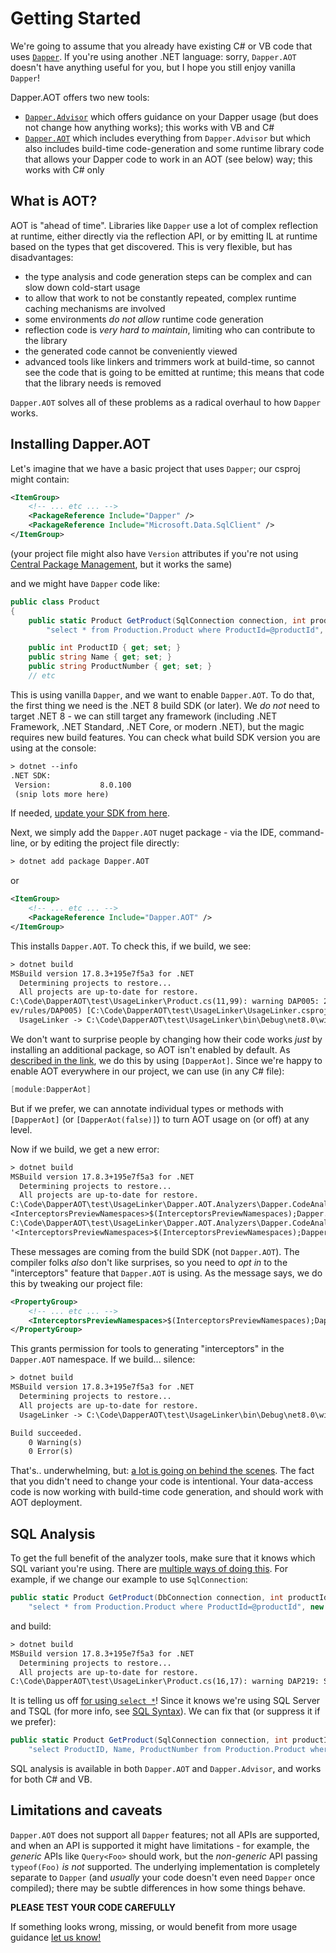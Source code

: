 # Getting Started

We're going to assume that you already have existing C# or VB code that uses [`Dapper`](https://www.nuget.org/packages/Dapper/). If you're using another .NET language: sorry,
`Dapper.AOT` doesn't have anything useful for you, but I hope you still enjoy vanilla `Dapper`!

Dapper.AOT offers two new tools:

- [`Dapper.Advisor`](https://www.nuget.org/packages/Dapper.Advisor) which offers guidance on your Dapper usage (but does not change how anything works); this works with VB and C#
- [`Dapper.AOT`](https://www.nuget.org/packages/Dapper.Advisor) which includes everything from `Dapper.Advisor` but which also includes build-time code-generation
  and some runtime library code that allows your Dapper code to work in an AOT (see below) way; this works with C# only

## What is AOT?

AOT is "ahead of time". Libraries like `Dapper` use a lot of complex reflection at runtime, either directly via the reflection API, or by emitting IL at runtime based on the types that get discovered.
This is very flexible, but has disadvantages:

- the type analysis and code generation steps can be complex and can slow down cold-start usage
- to allow that work to not be constantly repeated, complex runtime caching mechanisms are involved
- some environments *do not allow* runtime code generation
- reflection code is *very hard to maintain*, limiting who can contribute to the library
- the generated code cannot be conveniently viewed
- advanced tools like linkers and trimmers work at build-time, so cannot see the code that is going to be emitted at runtime; this means that code that the library needs is removed

`Dapper.AOT` solves all of these problems as a radical overhaul to how `Dapper` works.

## Installing Dapper.AOT

Let's imagine that we have a basic project that uses `Dapper`; our csproj might contain:

``` xml
<ItemGroup>
    <!-- ... etc ... -->
    <PackageReference Include="Dapper" />
    <PackageReference Include="Microsoft.Data.SqlClient" />
</ItemGroup>
```

(your project file might also have `Version` attributes if you're not using [Central Package Management](https://learn.microsoft.com//nuget/consume-packages/central-package-management), but it works the same)

and we might have `Dapper` code like:

``` csharp
public class Product
{
    public static Product GetProduct(SqlConnection connection, int productId) => connection.QueryFirst<Product>(
        "select * from Production.Product where ProductId=@productId", new { productId });

    public int ProductID { get; set; }
    public string Name { get; set; }
    public string ProductNumber { get; set; }
    // etc
```

This is using vanilla `Dapper`, and we want to enable `Dapper.AOT`. To do that, the first thing we need is the .NET 8 build SDK (or later). We *do not* need to target .NET 8 - we can still target
any framework (including .NET Framework, .NET Standard, .NET Core, or modern .NET), but the magic requires new build features. You can check what build SDK version you are using at the console:

``` txt
> dotnet --info
.NET SDK:
 Version:           8.0.100
 (snip lots more here)
```

If needed, [update your SDK from here](https://dotnet.microsoft.com/download).

Next, we simply add the `Dapper.AOT` nuget package - via the IDE, command-line, or by editing the project file directly:

``` txt
> dotnet add package Dapper.AOT
```

or

``` xml
<ItemGroup>
    <!-- ... etc ... -->
    <PackageReference Include="Dapper.AOT" />
</ItemGroup>
```

This installs `Dapper.AOT`. To check this, if we build, we see:

``` txt
> dotnet build
MSBuild version 17.8.3+195e7f5a3 for .NET
  Determining projects to restore...
  All projects are up-to-date for restore.
C:\Code\DapperAOT\test\UsageLinker\Product.cs(11,99): warning DAP005: 2 candidate Dapper methods detected, but none have Dapper.AOT enabled (https://aot.dapperlib.d
ev/rules/DAP005) [C:\Code\DapperAOT\test\UsageLinker\UsageLinker.csproj]
  UsageLinker -> C:\Code\DapperAOT\test\UsageLinker\bin\Debug\net8.0\win-x64\UsageLinker.dll
```

We don't want to surprise people by changing how their code works *just* by installing an additional package, so AOT isn't enabled by default. As [described in the link](https://aot.dapperlib.dev/rules/DAP005),
we do this by using `[DapperAot]`. Since we're happy to enable AOT everywhere in our project, we can use (in any C# file):


``` csharp
[module:DapperAot]
```

But if we prefer, we can annotate individual types or methods with `[DapperAot]` (or `[DapperAot(false)]`) to turn AOT usage on (or off) at any level.


Now if we build, we get a new error:

``` txt
> dotnet build
MSBuild version 17.8.3+195e7f5a3 for .NET
  Determining projects to restore...
  All projects are up-to-date for restore.
C:\Code\DapperAOT\test\UsageLinker\Dapper.AOT.Analyzers\Dapper.CodeAnalysis.DapperInterceptorGenerator\UsageLinker.generated.cs(6,10): error CS9137: The 'interceptors' experimental feature is not enabled in this namespace. Add '
<InterceptorsPreviewNamespaces>$(InterceptorsPreviewNamespaces);Dapper.AOT</InterceptorsPreviewNamespaces>' to your project. [C:\Code\DapperAOT\test\UsageLinker\UsageLinker.csproj]
C:\Code\DapperAOT\test\UsageLinker\Dapper.AOT.Analyzers\Dapper.CodeAnalysis.DapperInterceptorGenerator\UsageLinker.generated.cs(20,10): error CS9137: The 'interceptors' experimental feature is not enabled in this namespace. Add
'<InterceptorsPreviewNamespaces>$(InterceptorsPreviewNamespaces);Dapper.AOT</InterceptorsPreviewNamespaces>' to your project. [C:\Code\DapperAOT\test\UsageLinker\UsageLinker.csproj]
```

These messages are coming from the build SDK (not `Dapper.AOT`). The compiler folks *also* don't like surprises, so you need to *opt in* to the "interceptors" feature that `Dapper.AOT` is using. As the message says,
we do this by tweaking our project file:

``` xml
<PropertyGroup>
    <!-- ... etc ... -->
    <InterceptorsPreviewNamespaces>$(InterceptorsPreviewNamespaces);Dapper.AOT</InterceptorsPreviewNamespaces>
</PropertyGroup>
```

This grants permission for tools to generating "interceptors" in the `Dapper.AOT` namespace. If we build... silence:

``` txt
> dotnet build
MSBuild version 17.8.3+195e7f5a3 for .NET
  Determining projects to restore...
  All projects are up-to-date for restore.
  UsageLinker -> C:\Code\DapperAOT\test\UsageLinker\bin\Debug\net8.0\win-x64\UsageLinker.dll

Build succeeded.
    0 Warning(s)
    0 Error(s)
```

That's.. underwhelming, but: [a lot is going on behind the scenes](/generatedcode). The fact that you didn't need to change your code is intentional. Your data-access code is now
working with build-time code generation, and should work with AOT deployment.

## SQL Analysis

To get the full benefit of the analyzer tools, make sure that it knows which SQL variant you're using. There are [multiple ways of doing this](/sqlsyntax). For example, if we
change our example to use `SqlConnection`:

``` csharp
public static Product GetProduct(DbConnection connection, int productId) => connection.QueryFirst<Product>(
    "select * from Production.Product where ProductId=@productId", new { productId });
```

and build:

``` txt
> dotnet build
MSBuild version 17.8.3+195e7f5a3 for .NET
  Determining projects to restore...
  All projects are up-to-date for restore.
C:\Code\DapperAOT\test\UsageLinker\Product.cs(16,17): warning DAP219: SELECT columns should be specified explicitly (https://aot.dapperlib.dev/rules/DAP219) [C:\Code\DapperAOT\test\UsageLinker\UsageLinker.csproj]
```

It is telling us off [for using `select *`](https://aot.dapperlib.dev/rules/DAP219)! Since it knows we're using SQL Server and TSQL (for more info, see [SQL Syntax](/sqlsyntax)).
We can fix that (or suppress it if we prefer):

``` csharp
public static Product GetProduct(SqlConnection connection, int productId) => connection.QueryFirst<Product>(
    "select ProductID, Name, ProductNumber from Production.Product where ProductId=@productId", new { productId });
```

SQL analysis is available in both `Dapper.AOT` and `Dapper.Advisor`, and works for both C# and VB.

## Limitations and caveats

`Dapper.AOT` does not support all `Dapper` features; not all APIs are supported, and when an API is supported it might have limitations - for example, the *generic* APIs
like `Query<Foo>` should work, but the *non-generic* API passing `typeof(Foo)` *is not* supported. The underlying implementation is completely separate to `Dapper` (and *usually*
your code doesn't even need `Dapper` once compiled); there may be subtle differences in how some things behave.

**PLEASE TEST YOUR CODE CAREFULLY**

If something looks wrong, missing, or would benefit from more usage guidance [let us know!](https://github.com/DapperLib/DapperAOT/issues/new/choose)